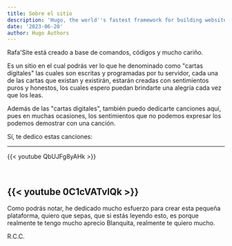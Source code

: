 ```yaml
---
title: Sobre el sitio
description: 'Hugo, the world''s fastest framework for building websites'
date: '2023-06-20'
author: Hugo Authors
---
```


Rafa'Site está creado a base de comandos, códigos y mucho cariño.

Es un sitio en el cual podrás ver lo que he denominado como "cartas digitales" las cuales son escritas y programadas por tu servidor, cada una de las cartas que existan y existirán, estarán creadas con sentimientos puros y honestos, los cuales espero puedan brindarte una alegría cada vez que los leas.


Además de las "cartas digitales", también puedo dedicarte canciones aquí, pues en muchas ocasiones, los sentimientos que no podemos expresar los podemos demostrar con una canción. 

Sí, te dedico estas canciones:

---
{{< youtube QbUJFg8yAHk >}}

<br>

{{< youtube 0C1cVATvlQk >}}
---

Como podrás notar, he dedicado mucho esfuerzo para crear esta pequeña plataforma, quiero que sepas, que si estás leyendo esto, es porque realmente te tengo mucho aprecio Blanquita, realmente te quiero mucho.

R.C.C.